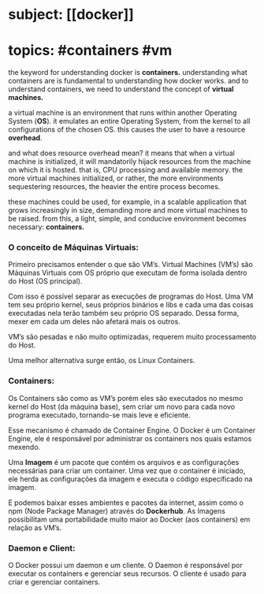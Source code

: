 # subject: [[docker]]
# topics: #containers #vm 

the keyword for understanding docker is **containers.** understanding what containers are is fundamental to understanding how docker works. and to understand containers, we need to understand the concept of **virtual machines.**

a virtual machine is an environment that runs within another Operating System (**OS**). it emulates an entire Operating System, from the kernel to all configurations of the chosen OS. this causes the user to have a resource **overhead**.

and what does resource overhead mean? it means that when a virtual machine is initialized, it will mandatorily hijack resources from the machine on which it is hosted. that is, CPU processing and available memory. the more virtual machines initialized, or rather, the more environments sequestering resources, the heavier the entire process becomes.

these machines could be used, for example, in a scalable application that grows increasingly in size, demanding more and more virtual machines to be raised. from this, a light, simple, and conducive environment becomes necessary: **containers.**
### O conceito de Máquinas Virtuais:

Primeiro precisamos entender o que são VM’s. Virtual Machines (VM’s) são Máquinas Virtuais com OS próprio que executam de forma isolada dentro do Host (OS principal).

Com isso é possível separar as execuções de programas do Host. Uma VM tem seu próprio kernel, seus próprios binários e libs e cada uma das coisas executadas nela terão também seu próprio OS separado. Dessa forma, mexer em cada um deles não afetará mais os outros.

VM’s são pesadas e não muito optimizadas, requerem muito processamento do Host.

Uma melhor alternativa surge então, os Linux Containers.

### Containers:

Os Containers são como as VM’s porém eles são executados no mesmo kernel do Host (da máquina base), sem criar um novo para cada novo programa executado, tornando-se mais leve e eficiente.

Esse mecanismo é chamado de Container Engine. O Docker é um Container Engine, ele é responsável por administrar os containers nos quais estamos mexendo.

Uma **Imagem** é um pacote que contém os arquivos e as configurações necessárias para criar um container. Uma vez que o container é iniciado, ele herda as configurações da imagem e executa o código especificado na imagem.

E podemos baixar esses ambientes e pacotes da internet, assim como o npm (Node Package Manager) através do **Dockerhub**. As Imagens possibilitam uma portabilidade muito maior ao Docker (aos containers) em relação as VM’s.

### Daemon e Client:

O Docker possui um daemon e um cliente. O Daemon é responsável por executar os containers e gerenciar seus recursos. O cliente é usado para criar e gerenciar containers.